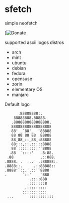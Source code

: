 # sfetch
simple neofetch

[![Donate](https://www.paypal.com/donate/?hosted_button_id=B5RSGQ3ZW8V44&sdkMeta=eyJ1cmwiOiJodHRwczovL3d3dy5wYXlwYWxvYmplY3RzLmNvbS9kb25hdGUvc2RrL2RvbmF0ZS1zZGsuanMiLCJhdHRycyI6eyJkYXRhLXVpZCI6ImQyMDdjNzE0NmZfbXRxNm16eTZudGUifX0&targetMeta=eyJ6b2lkVmVyc2lvbiI6IjlfMF81OCIsInRhcmdldCI6IkRPTkFURSIsInNka1ZlcnNpb24iOiIwLjguMCJ9)

supported ascii logos distros

* arch
* mint
* ubuntu
* debian
* fedora
* opensuse
* zorin
* elementary OS
* manjaro
 
Default logo 


          .88888888:.
        88888888.88888.
       .8888888888888888.
       888888888888888888
       88' _`88'_  `88888
       88 88 88 88  88888
       88_88_::_88_:88888
       88:::,::,:::::8888
       88`:::::::::'`8888
      .88  `::::'    8:88.
     .88            .::888.
    .8888. .  ...  .:88888:.
    .8888::.     .::88888::
    .8888'`::. .::'`8888
    .       `::'    `888
               .::::888
              .:::::::8
             .:::::::::
            :::::::::::
     ...       :::::::::::
